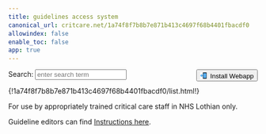 ```yaml
---
title: guidelines access system
canonical_url: critcare.net/1a74f8f7b8b7e871b413c4697f68b4401fbacdf0
allowindex: false
enable_toc: false
app: true
---
```


<script src="https://unpkg.com/lunr/lunr.js"></script>
<script src="https://code.jquery.com/jquery-2.1.3.min.js"></script>
<!-- https://lunrjs.com/guides/getting_started.html -->

<link rel="stylesheet" href="custom.css">

Search: <input id="search" type="text" placeholder="enter search term">
<button class="add-button" style="float:right;">
<img id="install_btn" alt="📲" src="/img/phone.png" style="
    width: 1em;
    height: 1em;
    margin: 3px 3px 0px 0px;
    vertical-align: -0.1em;
    ">
Install Webapp
</button>


<div id="results"></div>

<div class="col-xs-12 col-md-6 col-lg-4">
  {!1a74f8f7b8b7e871b413c4697f68b4401fbacdf0/list.html!}
</div>


<div>
  <p>
    For use by appropriately trained critical care staff in NHS Lothian only. 
  </p>
<!--
  <p>
    Use your phone's "add to home screen" function to install webapp.
  </p>

  <p>
    All of these guidelines can be found on the <a href="http://intranet.lothian.scot.nhs.uk/Directory/CriticalCare/Pages"> NHS Lothian intranet</a>.
  </p>
-->

  <p>
    Guideline editors can find <a href="https://critcare.net/1a74f8f7b8b7e871b413c4697f68b4401fbacdf0/criticalcare/offline_README/">Instructions here</a>.
  </p>
</div>

<script src="search.js"></script>
<script src="sw_load.js"></script>








